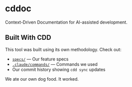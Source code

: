 # cddoc

Context-Driven Documentation for AI-assisted development.

## Built With CDD

This tool was built using its own methodology. Check out:
- [`specs/`](specs/) — Our feature specs
- [`.claude/commands/`](.claude/commands/) — Commands we used
- Our commit history showing `cdd sync` updates

We ate our own dog food. It worked.
